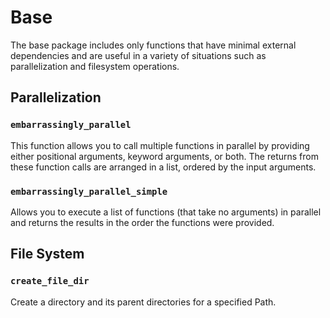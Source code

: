 # Base
The base package includes only functions that have minimal external dependencies and are useful in a variety of situations such as parallelization and filesystem operations.

## Parallelization
### `embarrassingly_parallel`
This function allows you to call multiple functions in parallel by providing either positional arguments, keyword arguments, or both. The returns from these function calls are arranged in a list, ordered by the input arguments.

### `embarrassingly_parallel_simple`
Allows you to execute a list of functions (that take no arguments) in parallel and returns the results in the order the functions were provided.

## File System
### `create_file_dir`
Create a directory and its parent directories for a specified Path.